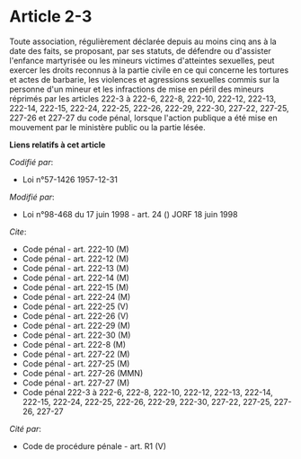 # Article 2-3

Toute association, régulièrement déclarée depuis au moins cinq ans à la date des faits, se proposant, par ses statuts, de
défendre ou d'assister l'enfance martyrisée ou les mineurs victimes d'atteintes sexuelles, peut exercer les droits reconnus à
la partie civile en ce qui concerne les tortures et actes de barbarie, les violences et agressions sexuelles commis sur la
personne d'un mineur et les infractions de mise en péril des mineurs réprimés par les articles 222-3 à 222-6, 222-8, 222-10,
222-12, 222-13, 222-14, 222-15, 222-24, 222-25, 222-26, 222-29, 222-30, 227-22, 227-25, 227-26 et 227-27 du code pénal,
lorsque l'action publique a été mise en mouvement par le ministère public ou la partie lésée.

**Liens relatifs à cet article**

_Codifié par_:

  - Loi n°57-1426 1957-12-31

_Modifié par_:

  - Loi n°98-468 du 17 juin 1998 - art. 24 () JORF 18 juin 1998

_Cite_:

  - Code pénal - art. 222-10 (M)
  - Code pénal - art. 222-12 (M)
  - Code pénal - art. 222-13 (M)
  - Code pénal - art. 222-14 (M)
  - Code pénal - art. 222-15 (M)
  - Code pénal - art. 222-24 (M)
  - Code pénal - art. 222-25 (V)
  - Code pénal - art. 222-26 (V)
  - Code pénal - art. 222-29 (M)
  - Code pénal - art. 222-30 (M)
  - Code pénal - art. 222-8 (M)
  - Code pénal - art. 227-22 (M)
  - Code pénal - art. 227-25 (M)
  - Code pénal - art. 227-26 (MMN)
  - Code pénal - art. 227-27 (M)
  - Code pénal 222-3 à 222-6, 222-8, 222-10, 222-12, 222-13, 222-14, 222-15, 222-24, 222-25, 222-26, 222-29, 222-30, 227-22, 227-25, 227-26, 227-27

_Cité par_:

  - Code de procédure pénale - art. R1 (V)
